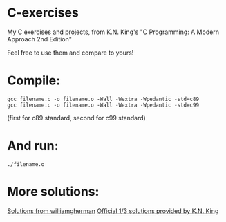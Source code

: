 # C-exercises
My C exercises and projects, from K.N. King's "C Programming: A Modern Approach 2nd Edition"

Feel free to use them and compare to yours!

# Compile:
```
gcc filename.c -o filename.o -Wall -Wextra -Wpedantic -std=c89
gcc filename.c -o filename.o -Wall -Wextra -Wpedantic -std=c99
```
(first for c89 standard, second for c99 standard)

# And run:
```
./filename.o
```
# More solutions:
[Solutions from williamgherman](https://github.com/williamgherman/c-solutions)
[Official 1/3 solutions provided by K.N. King](http://knking.com/books/c2/answers/index.html)
